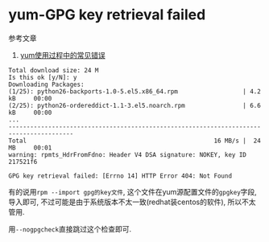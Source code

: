 # yum-GPG key retrieval failed

参考文章

1. [yum使用过程中的常见错误](http://blog.csdn.net/zklth/article/details/6339662)

```
Total download size: 24 M
Is this ok [y/N]: y
Downloading Packages:
(1/25): python26-backports-1.0-5.el5.x86_64.rpm                  | 4.2 kB     00:00     
(2/25): python26-ordereddict-1.1-3.el5.noarch.rpm                | 6.6 kB     00:00     
...
----------------------------------------------------------------------------------------
Total                                                    16 MB/s |  24 MB     00:01     
warning: rpmts_HdrFromFdno: Header V4 DSA signature: NOKEY, key ID 217521f6

GPG key retrieval failed: [Errno 14] HTTP Error 404: Not Found
```

有的说用`rpm --import gpg的key文件`, 这个文件在yum源配置文件的`gpgkey`字段, 导入即可, 不过可能是由于系统版本不太一致(redhat装centos的软件), 所以不太管用.

用`--nogpgcheck`直接跳过这个检查即可.
